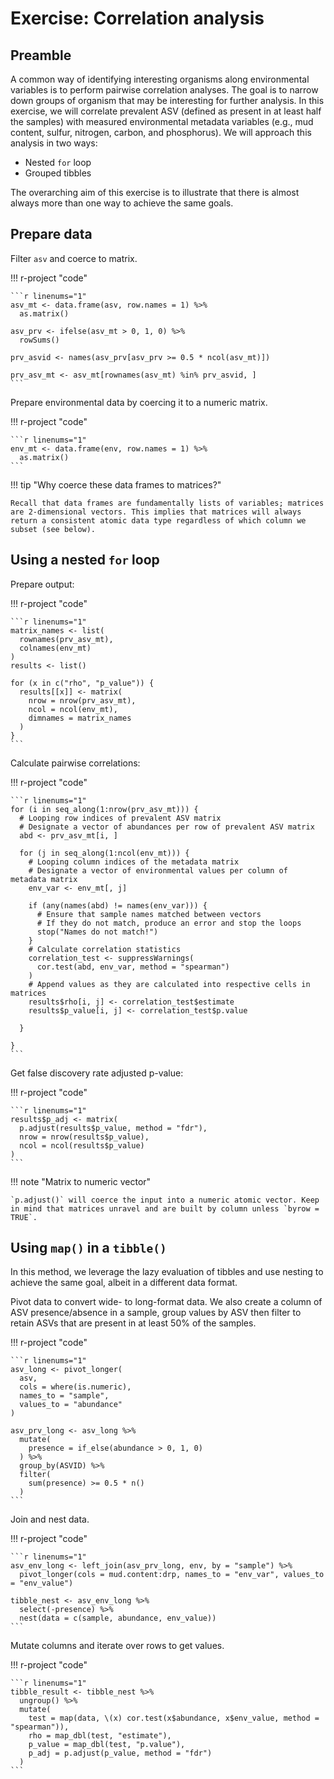 # Exercise: Correlation analysis

## Preamble

A common way of identifying interesting organisms along environmental variables is to perform pairwise correlation analyses. The goal is to narrow down groups of organism that may be interesting for further analysis. In this exercise, we will correlate prevalent ASV (defined as present in at least half the samples) with measured environmental metadata variables (e.g., mud content, sulfur, nitrogen, carbon, and phosphorus). We will approach this analysis in two ways:

* Nested `for` loop
* Grouped tibbles

The overarching aim of this exercise is to illustrate that there is almost always more than one way to achieve the same goals. 

## Prepare data

Filter `asv` and coerce to matrix.

!!! r-project "code"

    ```r linenums="1"
    asv_mt <- data.frame(asv, row.names = 1) %>% 
      as.matrix()

    asv_prv <- ifelse(asv_mt > 0, 1, 0) %>% 
      rowSums()

    prv_asvid <- names(asv_prv[asv_prv >= 0.5 * ncol(asv_mt)])

    prv_asv_mt <- asv_mt[rownames(asv_mt) %in% prv_asvid, ]
    ```

Prepare environmental data by coercing it to a numeric matrix.

!!! r-project "code"

    ```r linenums="1"
    env_mt <- data.frame(env, row.names = 1) %>% 
      as.matrix()
    ```

!!! tip "Why coerce these data frames to matrices?"

    Recall that data frames are fundamentally lists of variables; matrices are 2-dimensional vectors. This implies that matrices will always return a consistent atomic data type regardless of which column we subset (see below).

## Using a nested `for` loop

Prepare output:

!!! r-project "code"

    ```r linenums="1"
    matrix_names <- list(
      rownames(prv_asv_mt),
      colnames(env_mt)
    )
    results <- list()

    for (x in c("rho", "p_value")) {
      results[[x]] <- matrix(
        nrow = nrow(prv_asv_mt), 
        ncol = ncol(env_mt), 
        dimnames = matrix_names
      )
    }
    ```

Calculate pairwise correlations:

!!! r-project "code"

    ```r linenums="1"
    for (i in seq_along(1:nrow(prv_asv_mt))) {
      # Looping row indices of prevalent ASV matrix
      # Designate a vector of abundances per row of prevalent ASV matrix
      abd <- prv_asv_mt[i, ]

      for (j in seq_along(1:ncol(env_mt))) {
        # Looping column indices of the metadata matrix
        # Designate a vector of environmental values per column of metadata matrix
        env_var <- env_mt[, j]

        if (any(names(abd) != names(env_var))) {
          # Ensure that sample names matched between vectors
          # If they do not match, produce an error and stop the loops
          stop("Names do not match!")
        }
        # Calculate correlation statistics
        correlation_test <- suppressWarnings(
          cor.test(abd, env_var, method = "spearman")
        )
        # Append values as they are calculated into respective cells in matrices
        results$rho[i, j] <- correlation_test$estimate
        results$p_value[i, j] <- correlation_test$p.value

      }
    
    }
    ```

Get false discovery rate adjusted p-value:

!!! r-project "code"

    ```r linenums="1"
    results$p_adj <- matrix(
      p.adjust(results$p_value, method = "fdr"),
      nrow = nrow(results$p_value),
      ncol = ncol(results$p_value)
    )
    ```

!!! note "Matrix to numeric vector"

    `p.adjust()` will coerce the input into a numeric atomic vector. Keep in mind that matrices unravel and are built by column unless `byrow = TRUE`.

## Using `map()` in a `tibble()`

In this method, we leverage the lazy evaluation of tibbles and use nesting to achieve the same goal, albeit in a different data format.

Pivot data to convert wide- to long-format data. We also create a column of ASV presence/absence in a sample, group values by ASV then filter to retain ASVs that are present in at least 50% of the samples.

!!! r-project "code"

    ```r linenums="1"
    asv_long <- pivot_longer(
      asv,
      cols = where(is.numeric),
      names_to = "sample",
      values_to = "abundance"
    )

    asv_prv_long <- asv_long %>% 
      mutate(
        presence = if_else(abundance > 0, 1, 0)
      ) %>% 
      group_by(ASVID) %>% 
      filter(
        sum(presence) >= 0.5 * n()
      )
    ```

Join and nest data.

!!! r-project "code"

    ```r linenums="1"
    asv_env_long <- left_join(asv_prv_long, env, by = "sample") %>% 
      pivot_longer(cols = mud.content:drp, names_to = "env_var", values_to = "env_value")

    tibble_nest <- asv_env_long %>%
      select(-presence) %>% 
      nest(data = c(sample, abundance, env_value))
    ```

Mutate columns and iterate over rows to get values.

!!! r-project "code"

    ```r linenums="1"
    tibble_result <- tibble_nest %>% 
      ungroup() %>% 
      mutate(
        test = map(data, \(x) cor.test(x$abundance, x$env_value, method = "spearman")),
        rho = map_dbl(test, "estimate"),
        p_value = map_dbl(test, "p.value"),
        p_adj = p.adjust(p_value, method = "fdr")
      )
    ```


